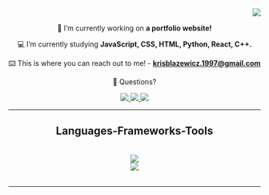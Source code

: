 <img align="right" src="https://VISITOR-badge.laobi.icu/badge?page_id=Turrz.Turrz">

<!-- <h1 align="center">
    <img src="https://readme-typing-svg.herokuapp.com/?font=Kanit&size=35&center=true&vCenter=true&width=500&height=70&duration=4000&lines=WELCOME!+;I'M+KRZYSZTOF+BLAZEWICZ!;" />


<!-- <h3 align="center">Determined Software Developer. :poland: </h3> -->

<br/>

<div align="center">
 
 📡 I’m currently working on **a portfolio website!**
 
 💻 I’m currently studying **JavaScript, CSS, HTML, Python, React, C++.**

 ⌨️ This is where you can reach out to me! - **krisblazewicz.1997@gmail.com**
  
 💬 Questions?

 </div>
 
<div align="center">
  <a href="mailto:krisblazewicz.1997@gmail.com">
    <img src="https://img.shields.io/badge/Gmail-333333?style=for-the-badge&logo=gmail&logoColor=blue" />
  </a>
  <a href="https://www.linkedin.com/in/krzysztof-blazewicz-81181125a/" target="_blank">
    <img src="https://img.shields.io/badge/LinkedIn-0077B5?style=for-the-badge&logo=linkedin&logoColor=black" target="_blank" />
  </a>
  <a href="https://github.com/Turrz" target="_blank">
     <img src="https://img.shields.io/badge/Portfolio-000000?style=for-the-badge&logo=google-chrome&logoColor=white" target="_blank" /> <!-- sqlite, safari, google-chrome are other good icon options -->
  </a>
</div>

 <hr/>
 
<h2 align="center"> Languages-Frameworks-Tools </h2>
<br/>
<div align="center">
    <img src="https://skillicons.dev/icons?i=github,python,vscode," /><br>
    <img src="https://skillicons.dev/icons?i=html,css,javascript," />
</div>

<br/>
<hr/>


  <!-- <h2>Contributions</h2>
    <br> 
    <img alt="snake eating my contributions" src="https://raw.githubusercontent.com/salesp07/salesp07/output/github-contribution-grid-snake.svg" />
  <br/><br/><br/>
</div> -->

<!-- <h3 align="center">
    <img src="https://readme-typing-svg.herokuapp.com/?font=Kanit&size=30&center=true&vCenter=true&width=500&height=70&duration=4000&lines=THANKS+FOR+VISITING!+;+SHOOT+ME+A+MESSAGE+ON+(LINKEDIN)!;I'M+ALWAYS+DOWN+TO+COLLAB!">
</h3>

<br/>

